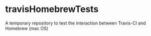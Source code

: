 # travisHomebrewTests
A temporary repository to test the interaction between Travis-CI and Homebrew (mac OS)
